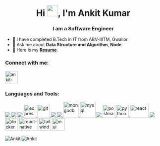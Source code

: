 <h1 align="center">Hi <img src="https://media.giphy.com/media/hvRJCLFzcasrR4ia7z/giphy.gif" width="35">, I'm Ankit Kumar</h1>
<h3 align="center">I am a Software Engineer</h3>

- 🔭 I have completed B.Tech in IT from ABV-IIITM, Gwalior.
- 💬 Ask me about **Data Structure and Algorithm**, **Node**.
- 📄 Here is my <a href="https://drive.google.com/file/d/17ih5rp5lwypxmuEfpfsTgscnlf4bgD8H/view" target="_blank"><b>Resume</b></a>.

<h3 align="left">Connect with me:</h3>
<p align="left">
<a href="https://www.linkedin.com/in/ankit2001/" target="_blank"><img align="center" src="https://img.icons8.com/color/64/000000/linkedin.png" alt="ankit-linkedin" height="40" width="40" /></a>
<!-- <a target="_SEJ" rel="noreferrer noopener" href="https://leetcode.com/Hatsoff/" ><img align="center" src="https://leetcode.com/_next/static/images/logo-dark-c96c407d175e36c81e236fcfdd682a0b.png" alt="leetcode-ankit" height="40" width="40" /></a> -->
</p>

<h3 align="left">Languages and Tools:</h3>
<p align="left"> <a href="https://www.cprogramming.com/" target="_blank"> <img src="https://img.icons8.com/color/48/000000/c-programming.png"/> </a> 
<a href="https://www.w3schools.com/cpp/" target="_blank"> <img src="https://img.icons8.com/color/48/000000/c-plus-plus-logo.png"/></a> 
<a href="https://www.w3schools.com/css/" target="_blank"> <img src="https://img.icons8.com/color/48/000000/css3.png"/> <img src="https://www.vectorlogo.zone/logos/expressjs/expressjs-ar21.svg" alt="express" height="40"/> </a><a href="https://git-scm.com/" target="_blank"> <img src="https://www.vectorlogo.zone/logos/git-scm/git-scm-icon.svg" alt="git" width="40" height="40"/> </a> <a href="https://www.w3.org/html/" target="_blank"> <img src="https://img.icons8.com/color/48/000000/html-5.png"/> </a> <a href="https://developer.mozilla.org/en-US/docs/Web/JavaScript" target="_blank"> <img src="https://img.icons8.com/color/48/000000/javascript.png"/> </a> </a> <a href="https://www.mongodb.com/" target="_blank"> <img src="https://www.vectorlogo.zone/logos/mongodb/mongodb-icon.svg" alt="mongodb" width="50" height="50"/> </a> <a href="https://www.mysql.com/" target="_blank"> <img src="https://www.vectorlogo.zone/logos/mysql/mysql-official.svg" alt="mysql" width="50" height="50"/> </a> <a href="https://nodejs.org" target="_blank"> <img src="https://img.icons8.com/color/48/000000/nodejs.png"/> </a> <a href="https://postman.com" target="_blank"> <img src="https://www.vectorlogo.zone/logos/getpostman/getpostman-icon.svg" alt="postman" width="40" height="40"/> </a> <a href="https://www.python.org" target="_blank"> <img src="https://seeklogo.com/images/P/python-logo-A32636CAA3-seeklogo.com.png" alt="python" width="40" height="40"/> </a> <a href="https://reactjs.org/" target="_blank"> <img src="https://upload.wikimedia.org/wikipedia/commons/a/a7/React-icon.svg" alt="react" width="60" height="40"/> </a> </a> <a href="https://redux.js.org" target="_blank"> <img src="https://img.icons8.com/color/48/000000/redux.png"/> </a> 
<a href="https://www.docker.com/" target="_blank"><img src="https://www.docker.com/wp-content/uploads/2022/03/vertical-logo-monochromatic.png" height="40" width="40" alt="docker"/></a>
<a href="https://reactnative.dev/" target="_blank"><img src="https://www.datocms-assets.com/45470/1631026680-logo-react-native.png" height="40" width="60" alt="react-native"/></a>
<a href="https://tailwindcss.com/" target="_blank"><img src="https://www.drupal.org/files/project-images/screenshot_361.png" height="40" width="40" alt="tailwind"/></a>
<a href="https://mui.com/" target="_blank"><img src="https://seeklogo.com/images/M/material-ui-logo-5BDCB9BA8F-seeklogo.com.png" height="40" width="40" alt="mui"/></a>

</p>
<!-- <a href="https://github-readme-stats.vercel.app/api/top-langs?username=ankitrekha01&show_icons=true&theme=onedark&locale=en&layout=compact">
  <img align="center" src="https://github-readme-stats.vercel.app/api/top-langs?username=ankitrekha01&show_icons=true&theme=onedark&locale=en&layout=compact" alt="status" />
</a>
<a href="https://github-readme-stats.vercel.app/api?username=ankitrekha01&show_icons=true&theme=onedark&locale=en">
  <img align="center" src="https://github-readme-stats.vercel.app/api?username=ankitrekha01&show_icons=true&theme=onedark&locale=en" alt="status" />
</a> -->
<p><img align="left" src="https://github-readme-stats.vercel.app/api/top-langs?username=ankitrekha01&show_icons=true&theme=one_dark_pro&locale=en&layout=compact" alt="Ankit" /></p>
<p><img align="center" src="https://github-readme-stats.vercel.app/api?username=ankitrekha01&show_icons=true&theme=one_dark_pro&locale=en" alt="Ankit" /></p>
